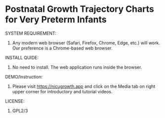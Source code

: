 # Postnatal Growth Trajectory Charts for Very Preterm Infants

SYSTEM REQUIREMENT:
1. Any modern web browser (Safari, Firefox, Chrome, Edge, etc.) will work. Our preference is a Chrome-based web browser.

INSTALL QUIDE:
1. No need to install. The web application runs inside the browser.

DEMO/Instruction:
1. Please visit https://nicugrowth.app and click on the Media tab on right upper corner for introductory and tutorial videos.

LICENSE:
1. GPL2/3
